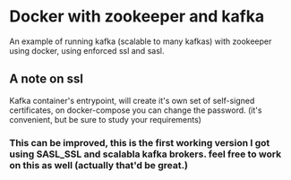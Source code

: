 # Docker with zookeeper and kafka
An example of running kafka (scalable to many kafkas) with zookeeper using docker, using enforced ssl and sasl.

## A note on ssl
Kafka container's entrypoint, will create it's own set of self-signed certificates, on docker-compose you can change the password.
(it's convenient, but be sure to study your requirements)

### This can be improved, this is the first working version I got using SASL_SSL and scalabla kafka brokers. feel free to work on this as well (actually that'd be great.)